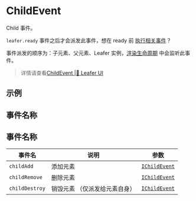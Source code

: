 # ChildEvent
Child 事件。

`leafer.ready` 事件之后才会派发此事件，想在 ready 前 [执行相关事件](https://www.leaferjs.com/ui/reference/property/layer.html#waitparent)？

事件派发的顺序为：子元素、父元素、Leafer 实例，[渲染生命周期](https://www.leaferjs.com/ui/reference/life/render.html) 中会监听此事件。
> 详情请查看[ChildEvent |🌿 Leafer UI](https://www.leaferjs.com/ui/reference/event/basic/Child.html)

## 示例

<script setup lang="ts">
import code from './index.vue?raw'
</script>

<Repl :code="code"  />

## 事件名称

## 事件名称

[IChildEvent-url]: https://www.leaferjs.com/ui/api/interfaces/IChildEvent.html

| 事件名  | 说明 | 参数 |
| --- | --- | --- |
| `childAdd` | 添加元素 | [`IChildEvent`][IChildEvent-url] |
| `childRemove` | 删除元素 | [`IChildEvent`][IChildEvent-url] |
| `childDestroy` | 销毁元素 （仅派发给元素自身） | [`IChildEvent`][IChildEvent-url] |
